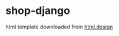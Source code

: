 # shop-django

html template downloaded from [html.design](https://html.design/download/caraft-online-shop-html-template/)
